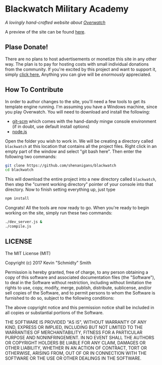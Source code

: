 Blackwatch Military Academy
===========================
*A lovingly hand-crafted website about [Overwatch](https://playoverwatch.com)*

A preview of the site can be found [here](https://shenanigans.github.io/blackwatch/dist).

Plase Donate!
-------------
There are no plans to host advertisements or monetize this site in any other way. The plan is to pay
for hosting costs with small individual donations from the community. If you're excited by this
project and want to support it, simply [click here.](https://www.paypal.com/cgi-bin/webscr?cmd=_donations&business=PN6C2AZTS2FP8&lc=US&currency_code=USD&bn=PP%2dDonationsBF%3abtn_donate_SM%2egif%3aNonHosted)
Anything you can give will be *enormously* appreciated.

How To Contribute
-----------------
In order to author changes to the site, you'll need a few tools to get its template engine running.
I'm assuming you have a Windows machine, since you play Overwatch. You will need to download and
install the following:

 * [git-scm](https://git-scm.com/downloads) which comes with the hand-dandy mingw console environment (if in doubt, use default install options)
 * [node.js](https://nodejs.org/en/)

Open the folder you wish to work in. We will be creating a directory called `blackwatch` at this
location that contains all the project files. Right click in an empty part of the window and select
"git bash here". Then enter the following two commands:

```bash
git clone https://github.com/shenanigans/blackwatch
cd blackwatch
```

This will download the entire project into a new directory called `blackwatch`, then step the
"current working directory" pointer of your console into that directory. Now to finish setting
everything up, just type

```bash
npm install
```

Congrats! All the tools are now ready to go. When you're ready to begin working on the site, simply
run these two commands:

```bash
./dev_server.js &
./compile.js
```


LICENSE
-------
The MIT License (MIT)

Copyright (c) 2017 Kevin "Schmidty" Smith

Permission is hereby granted, free of charge, to any person obtaining a copy
of this software and associated documentation files (the "Software"), to deal
in the Software without restriction, including without limitation the rights
to use, copy, modify, merge, publish, distribute, sublicense, and/or sell
copies of the Software, and to permit persons to whom the Software is
furnished to do so, subject to the following conditions:

The above copyright notice and this permission notice shall be included in all
copies or substantial portions of the Software.

THE SOFTWARE IS PROVIDED "AS IS", WITHOUT WARRANTY OF ANY KIND, EXPRESS OR
IMPLIED, INCLUDING BUT NOT LIMITED TO THE WARRANTIES OF MERCHANTABILITY,
FITNESS FOR A PARTICULAR PURPOSE AND NONINFRINGEMENT. IN NO EVENT SHALL THE
AUTHORS OR COPYRIGHT HOLDERS BE LIABLE FOR ANY CLAIM, DAMAGES OR OTHER
LIABILITY, WHETHER IN AN ACTION OF CONTRACT, TORT OR OTHERWISE, ARISING FROM,
OUT OF OR IN CONNECTION WITH THE SOFTWARE OR THE USE OR OTHER DEALINGS IN THE
SOFTWARE.
